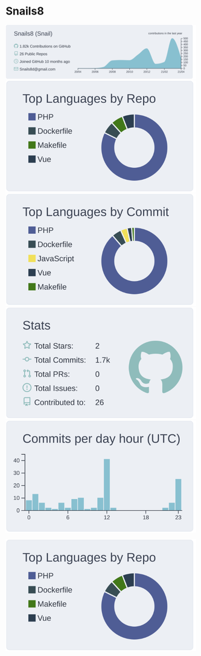 # Snails8

[![](https://raw.githubusercontent.com/Snails8/Snails8/main/profile-summary-card-output/nord_bright/0-profile-details.svg)](https://github.com/vn7n24fzkq/github-profile-summary-cards)
[![](https://raw.githubusercontent.com/Snails8/Snails8/main/profile-summary-card-output/nord_bright/1-repos-per-language.svg)](https://github.com/vn7n24fzkq/github-profile-summary-cards) [![](https://raw.githubusercontent.com/Snails8/Snails8/main/profile-summary-card-output/nord_bright/2-most-commit-language.svg)](https://github.com/vn7n24fzkq/github-profile-summary-cards)
[![](https://raw.githubusercontent.com/Snails8/Snails8/main/profile-summary-card-output/nord_bright/3-stats.svg)](https://github.com/vn7n24fzkq/github-profile-summary-cards) [![](https://raw.githubusercontent.com/Snails8/Snails8/main/profile-summary-card-output/nord_bright/4-productive-time.svg)](https://github.com/vn7n24fzkq/github-profile-summary-cards)

![](https://raw.githubusercontent.com/Snails8/Snails8/main/profile-summary-card-output/nord_bright/1-repos-per-language.svg)
